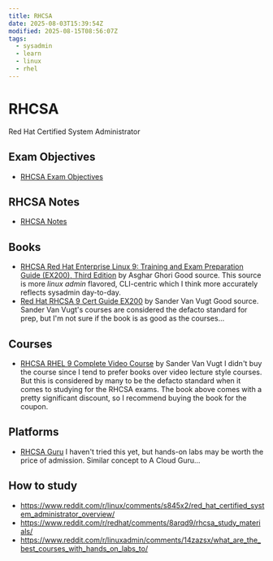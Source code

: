 ```yaml
---
title: RHCSA
date: 2025-08-03T15:39:54Z
modified: 2025-08-15T08:56:07Z
tags:
  - sysadmin
  - learn
  - linux
  - rhel
---
```


# RHCSA

Red Hat Certified System Administrator

## Exam Objectives

* [RHCSA Exam Objectives](20250714084500-rhcsa-exam-objectives.md)

## RHCSA Notes

* [RHCSA Notes](20240217082600-rhcsa-notes.md)

## Books

* [RHCSA Red Hat Enterprise Linux 9: Training and Exam Preparation Guide (EX200), Third Edition](https://www.amazon.com/RHCSA-Red-Hat-Enterprise-Linux/dp/1775062163) by Asghar Ghori
  Good source. This source is more _linux admin_ flavored, CLI-centric which I think
  more accurately reflects sysadmin day-to-day.
* [Red Hat RHCSA 9 Cert Guide EX200](https://www.sandervanvugt.com/red-hat-rhcsa-9-cert-guide-ex200/) by Sander Van Vugt
  Good source. Sander Van Vugt's courses are considered the defacto standard for prep, but I'm not sure if the book is as good as the courses...

## Courses

* [RHCSA RHEL 9 Complete Video Course](https://www.sandervanvugt.com/course/rhcsa-rhel-9-complete-video-course/) by Sander Van Vugt
  I didn't buy the course since I tend to prefer books over video lecture style courses. But this is considered by many to be the defacto standard when it comes to studying for the RHCSA exams. The book above comes with a pretty significant discount, so I recommend buying the book for the coupon.

## Platforms

* [RHCSA Guru](https://rhcsa.guru/)
  I haven't tried this yet, but hands-on labs may be worth the price of admission. Similar concept to A Cloud Guru...

## How to study

* https://www.reddit.com/r/linux/comments/s845x2/red_hat_certified_system_administrator_overview/
* https://www.reddit.com/r/redhat/comments/8arqd9/rhcsa_study_materials/
* https://www.reddit.com/r/linuxadmin/comments/14zazsx/what_are_the_best_courses_with_hands_on_labs_to/
